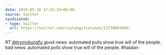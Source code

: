 ```yaml
---
date: 2010-05-10 17:42:53+00:00
source: twitter
syndicated:
- type: twitter
  url: https://twitter.com/roytang/statuses/13739061089/
---
```


RT [@trymykungfu](https://twitter.com/trymykungfu/) good news: automated polls show true will of the people. bad news: automated polls show true will of the people. #halalan
